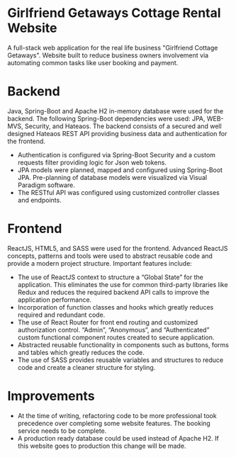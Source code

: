 # Girlfriend Getaways Cottage Rental Website 
A full-stack web application for the real life business "Girlfriend Cottage Getaways". Website built to reduce business owners involvement via automating common tasks like user booking and payment.

# Backend
Java, Spring-Boot and Apache H2 in-memory database were used for the backend.  The following Spring-Boot dependencies were used: JPA, WEB-MVS, Security, and Hateaos.  The backend consists of a secured and well designed Hateaos REST API providing business data and authentication for the frontend. 
-	Authentication is configured via Spring-Boot Security and a custom requests filter providing logic for Json web tokens.
-	JPA models were planned, mapped and configured using Spring-Boot JPA.  Pre-planning of database models were visualized via Visual Paradigm software.  
-	The RESTful API was configured using customized controller classes and endpoints.

# Frontend
ReactJS, HTML5, and SASS were used for the frontend.  Advanced ReactJS concepts, patterns and tools were used to abstract reusable code and provide a modern project structure.  Important features include:
-	The use of ReactJS context to structure a “Global State” for the application.  This eliminates the use for common third-party libraries like Redux and reduces the required backend API calls to improve the application performance.
-	Incorporation of function classes and hooks which greatly reduces required and redundant code.
-	The use of React Router for front end routing and customized authorization control. “Admin”, “Anonymous”, and “Authenticated” custom functional component routes created to secure application.
-	Abstracted reusable functionality in components such as buttons, forms and tables which greatly reduces the code.
- The use of SASS provides reusable variables and structures to reduce code and create a cleaner structure for styling.

# Improvements
-	At the time of writing, refactoring code to be more professional took precedence over completing some website features.  The booking service needs to be complete.
- A production ready database could be used instead of Apache H2.  If this website goes to production this change will be made.
